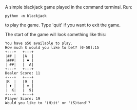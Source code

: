A simple blackjack game played in the command terminal. Run:
```
python -m blackjack
```
to play the game. Type 'quit' if you want to exit the game.


The start of the game will look something like this:
```
You have $50 available to play.
How much $ would you like to bet? [0-50]:15
+---+   +---+
|## |   |A  |
|###|   | ♣ |
| ##|   |  A|
+---+   +---+
Dealer Score: 11
+---+   +---+
|K  |   |9  |
| ♦ |   | ♦ |
|  K|   |  9|
+---+   +---+
Player Score: 19
Would you like to '(H)it' or '(S)tand'?
```
